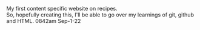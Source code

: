 My first content specific website on recipes.  
So, hopefully creating this, I'll be able to go over my learnings of git, github and HTML. 0842am Sep-1-22